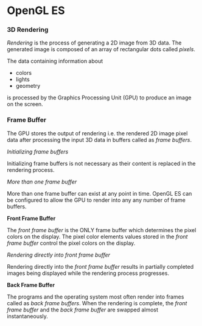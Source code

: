 # OpenGL ES

### 3D Rendering

*Rendering* is the process of generating a 2D image from 3D data. The generated image is composed of an array of rectangular dots called *pixels*. 

The data containing information about 

* colors
* lights
* geometry

is processed by the Graphics Processing Unit (GPU) to produce an image on the screen. 

### Frame Buffer

The GPU stores the output of rendering i.e. the rendered 2D image pixel data after processing the input 3D data in buffers called as *frame buffers*. 

*Initializing frame buffers*

Initializing frame buffers is not necessary as their content is replaced in the rendering process.

*More than one frame buffer*

More than one frame buffer can exist at any point in time. OpenGL ES can be configured to allow the GPU to render into any any number of frame buffers.

**Front Frame Buffer**

The *front frame buffer* is the ONLY frame buffer which determines the pixel colors on the display. The pixel color elements values stored in the *front frame buffer* control the pixel colors on the display. 

*Rendering directly into front frame buffer*

Rendering directly into the *front frame buffer* results in partially completed images being displayed while the rendering process progresses. 

**Back Frame Buffer**

The programs and the operating system most often render into frames called as *back frame buffers*. When the rendering is complete, the *front frame buffer* and the *back frame buffer* are swapped almost instantaneously. 
